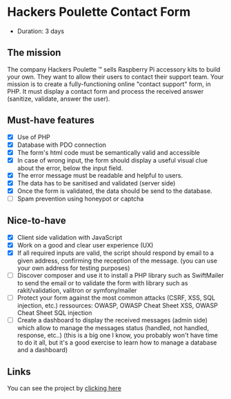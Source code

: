 # Hackers Poulette Contact Form

- Duration: 3 days

## The mission

The company Hackers Poulette ™ sells Raspberry Pi accessory kits to build your own. They want to allow their users to contact their support team. Your mission is to create a fully-functioning online "contact support" form, in PHP. It must display a contact form and process the received answer (sanitize, validate, answer the user).

## Must-have features

- [x] Use of PHP
- [x] Database with PDO connection
- [x] The form's html code must be semantically valid and accessible
- [x] In case of wrong input, the form should display a useful visual clue about the error, below the input field.
- [x] The error message must be readable and helpful to users.
- [x] The data has to be sanitised and validated (server side)
- [x] Once the form is validated, the data should be send to the database.
- [ ] Spam prevention using honeypot or captcha

## Nice-to-have

- [x] Client side validation with JavaScript
- [x] Work on a good and clear user experience (UX)
- [x] If all required inputs are valid, the script should respond by email to a given address, confirming the reception of the message. (you can use your own address for testing purposes)
- [ ] Discover composer and use it to install a PHP library such as SwiftMailer to send the email or to validate the form with library such as rakit/validation, valitron or symfony/mailer
- [ ] Protect your form against the most common attacks (CSRF, XSS, SQL injection, etc.) ressources: OWASP, OWASP Cheat Sheet XSS, OWASP Cheat Sheet SQL injection
- [ ] Create a dashboard to display the received messages (admin side) which allow to manage the messages status (handled, not handled, response, etc..) (this is a big one I know, you probably won't have time to do it all, but it's a good exercise to learn how to manage a database and a dashboard)

## Links

You can see the project by [clicking here](http://vvkdo.alwaysdata.net/index.php)